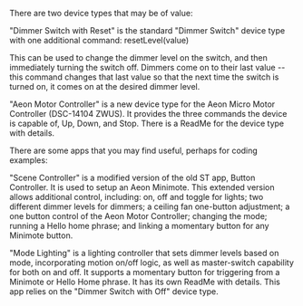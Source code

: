 There are two device types that may be of value:

"Dimmer Switch with Reset" is the standard "Dimmer Switch" device type with one additional command:
resetLevel(value)

This can be used to change the dimmer level on the switch, and then immediately turning the switch off.  Dimmers come
on to their last value -- this command changes that last value so that the next time the switch is turned on, it
comes on at the desired dimmer level.

"Aeon Motor Controller" is a new device type for the Aeon Micro Motor Controller (DSC-14104 ZWUS).  It provides
the three commands the device is capable of, Up, Down, and Stop.  There is a ReadMe for the device type with details.

There are some apps that you may find useful, perhaps for coding examples:

"Scene Controller" is a modified version of the old ST app, Button Controller.  It is used to setup an Aeon Minimote.
This extended version allows additional control, including: on, off and toggle for lights; two different dimmer levels for dimmers; a ceiling fan one-button adjustment; a one button control of the Aeon Motor Controller; changing the mode; running a Hello home phrase; and linking a momentary button for any Minimote button.

"Mode Lighting" is a lighting controller that sets dimmer levels based on mode, incorporating motion on/off logic, as well as master-switch capability for both on and off.  It supports a momentary button for triggering from a Minimote or Hello Home phrase.  It has its own ReadMe with details.  This app relies on the "Dimmer Switch with Off" device type.
